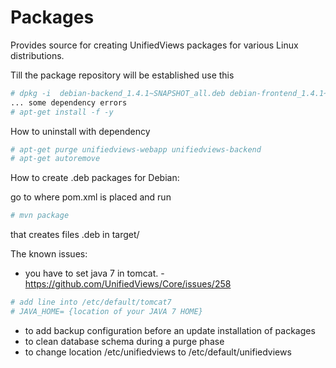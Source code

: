 Packages
========

Provides source for creating UnifiedViews packages for various Linux distributions.


Till the package repository will be established use this

~~~bash
# dpkg -i  debian-backend_1.4.1~SNAPSHOT_all.deb debian-frontend_1.4.1~SNAPSHOT_all.deb
... some dependency errors
# apt-get install -f -y
~~~
How to uninstall with dependency 
~~~bash
# apt-get purge unifiedviews-webapp unifiedviews-backend
# apt-get autoremove 
~~~

How to create .deb packages for Debian:

go to where pom.xml is placed and run
~~~bash
# mvn package
~~~

that creates files .deb in target/


The known issues:

- you have to set java 7 in tomcat.  - https://github.com/UnifiedViews/Core/issues/258
~~~bash
# add line into /etc/default/tomcat7
# JAVA_HOME= {location of your JAVA 7 HOME}
~~~

- to add backup configuration before an update installation of packages
- to clean database schema during a purge phase 
- to change location /etc/unifiedviews to /etc/default/unifiedviews
